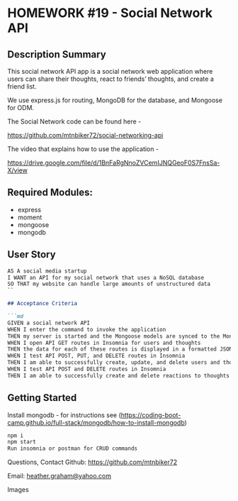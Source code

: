 # HOMEWORK #19 - Social Network API
## Description Summary

This social network API app is a social network web application where users can share their thoughts, react to friends’ thoughts, and create a friend list.

We use express.js for routing, MongoDB for the database, and Mongoose for ODM.

The Social Network code can be found here -

https://github.com/mtnbiker72/social-networking-api

The video that explains how to use the application -

https://drive.google.com/file/d/1BnFaRgNnoZVCemIJNQGeoF0S7FnsSa-X/view

## Required Modules:
* express
* moment
* mongoose
* mongodb



## User Story
```md
AS A social media startup
I WANT an API for my social network that uses a NoSQL database
SO THAT my website can handle large amounts of unstructured data
``

## Acceptance Criteria

```md
GIVEN a social network API
WHEN I enter the command to invoke the application
THEN my server is started and the Mongoose models are synced to the MongoDB database
WHEN I open API GET routes in Insomnia for users and thoughts
THEN the data for each of these routes is displayed in a formatted JSON
WHEN I test API POST, PUT, and DELETE routes in Insomnia
THEN I am able to successfully create, update, and delete users and thoughts in my database
WHEN I test API POST and DELETE routes in Insomnia
THEN I am able to successfully create and delete reactions to thoughts and add and remove friends to a user’s friend list
```

## Getting Started
Install mongodb - for instructions see (https://coding-boot-camp.github.io/full-stack/mongodb/how-to-install-mongodb)

```md
npm i
npm start
Run insomnia or postman for CRUD commands
```

Questions, Contact
Github: https://github.com/mtnbiker72

Email: heather.graham@yahoo.com

Images